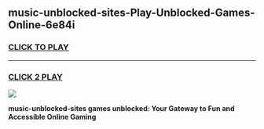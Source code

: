 
## music-unblocked-sites-Play-Unblocked-Games-Online-6e84i
<h3>
<a href="https://premium76.site?title=music-unblocked-sites&ref=25A">CLICK TO PLAY</a></h3>
<hr>

<h3>
<a href="https://premium76.site?title=music-unblocked-sites&ref=25A">CLICK 2 PLAY</a>
  
</h3>

<a href="https://premium76.site?title=music-unblocked-sites&ref=25A"><img src="https://clearcache.store/games.png"></a>


**music-unblocked-sites games unblocked: Your Gateway to Fun and Accessible Online Gaming**

